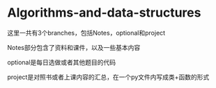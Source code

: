 # Algorithms-and-data-structures
这里一共有3个branches，包括Notes，optional和project

Notes部分包含了资料和课件，以及一些基本内容

optional是每日选做或者其他题目的代码

project是对照书或者上课内容的汇总，在一个py文件内写成类+函数的形式


